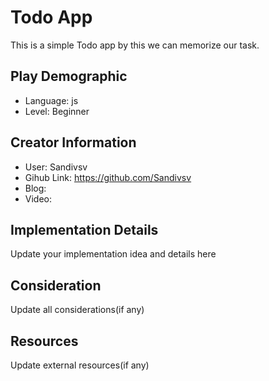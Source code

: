 # Todo App

This is a simple Todo app by this we can memorize our task.

## Play Demographic

- Language: js
- Level: Beginner

## Creator Information

- User: Sandivsv
- Gihub Link: https://github.com/Sandivsv
- Blog: 
- Video: 

## Implementation Details

Update your implementation idea and details here

## Consideration

Update all considerations(if any)

## Resources

Update external resources(if any)
